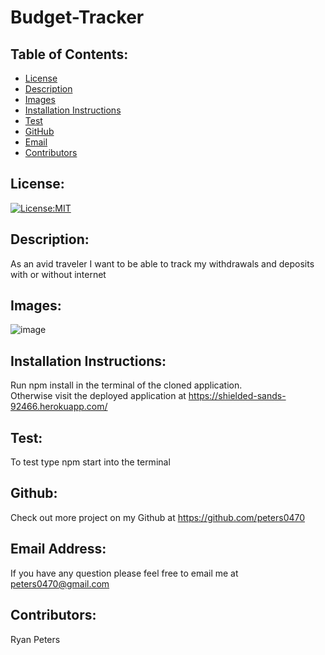 # Budget-Tracker
  ## Table of Contents: 
  - [License](#license)
  - [Description](#description)
  - [Images](#images)
  - [Installation Instructions](#installation-Instructions)
  - [Test](#test)
  - [GitHub](#gitHub)
  - [Email](#email-address)
  - [Contributors](#contributors)

  ## License:
  [![License:MIT](https://img.shields.io/badge/License-MIT-yellow.svg)](https://opensource.org/licenses/MIT)

  ## Description:
  As an avid traveler I want to be able to track my withdrawals and deposits with or without internet

  ## Images:
 ![image](https://user-images.githubusercontent.com/71112436/110219644-223be480-7e86-11eb-80e0-8c11cc2e276e.png)

  ## Installation Instructions: 
  Run npm install in the terminal of the cloned application.  
  Otherwise visit the deployed application at https://shielded-sands-92466.herokuapp.com/

  ## Test: 
  To test type npm start into the terminal

  ## Github: 
  Check out more project on my Github at https://github.com/peters0470	

  ## Email Address:
  If you have any question please feel free to email me at peters0470@gmail.com

  ## Contributors:
  Ryan Peters